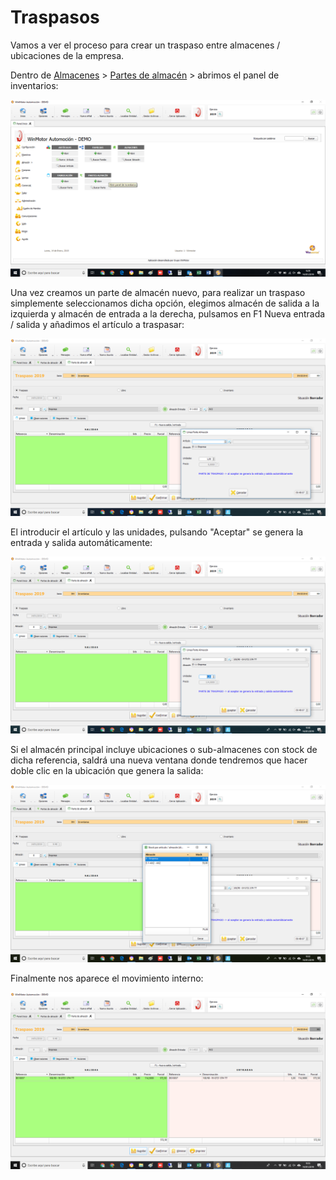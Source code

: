 # Traspasos

Vamos a ver el proceso para crear un traspaso entre almacenes / ubicaciones de la empresa.

Dentro de [Almacenes](../../manuales/almacenes/) &gt; [Partes de almacén](./) &gt; abrimos el panel de inventarios:

![](../../.gitbook/assets/image%20%288%29.png)

Una vez creamos un parte de almacén nuevo, para realizar un traspaso simplemente seleccionamos dicha opción, elegimos almacén de salida a la izquierda y almacén de entrada a la derecha, pulsamos en F1 Nueva entrada / salida y añadimos el artículo a traspasar:

![](../../.gitbook/assets/image%20%28187%29.png)

El introducir el artículo y las unidades, pulsando "Aceptar" se genera la entrada y salida automáticamente:

![](../../.gitbook/assets/image%20%2893%29.png)

Si el almacén principal incluye ubicaciones o sub-almacenes con stock de dicha referencia, saldrá una nueva ventana donde tendremos que hacer doble clic en la ubicación que genera la salida:

![](../../.gitbook/assets/image%20%28206%29.png)

Finalmente nos aparece el movimiento interno:

![](../../.gitbook/assets/image%20%28117%29.png)

